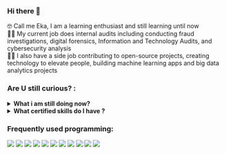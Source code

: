 ### Hi there 👋
🤓 Call me Eka, I am a learning enthusiast and still learning until now </br>
👨‍💻 My current job does internal audits including conducting fraud investigations, digital forensics, Information and Technology Audits, and cybersecurity analysis </br>
🐱‍🚀 I also have a side job contributing to open-source projects, creating technology to elevate people, building machine learning apps and big data analytics projects </br>

### Are U still curious? :
<details>
 <summary><strong>What i am still doing now?</strong></summary>
    - 😎 I am currently working in the field of internal audit, cyber audit and data analytics </br>
    - 👯 I’m looking to collaborate on Machine Learning Projects, IoT Projects and Cybersecurity Awareness </br>
    - 🐱‍🏍 I'm still learning to empower the people around me </br>
    - 📫 How to reach me just <a href="mailto:ekacsisfreeman@gmail.com">Email me!</a>  </br>

</details>

<details>
 <summary><strong>What certified skills do I have ?</strong></summary>
    - 🕵️‍♀️ Investigation </br>
    - 📚 Data Scientist </br>
    - 🍳 Forensics Audit </br>
    - 👁‍🗨 Digital Forensics </br>
    - 🐱‍👤 Cyber Security Analyst </br>
    - 🤖 Information Technology Audit </br>
    - 😂 subscribe to my channel <a href="https://www.youtube.com/channel/UC2Jvlgvg6bwGFw-CW-IP_xw)https://www.youtube.com/channel/UC2Jvlgvg6bwGFw-CW-IP_xw">AuditorZamaNow</a>  </br>
</details>

### Frequently used programming:
<p>
    <img src="https://img.shields.io/badge/Python-3776AB?style=for-the-badge&logo=python&logoColor=white" />
    <img src="https://img.shields.io/badge/PHP-777BB4?style=for-the-badge&logo=php&logoColor=white" />
    <img src="https://img.shields.io/badge/Go-00ADD8?style=for-the-badge&logo=go&logoColor=white" />
    <img src="https://img.shields.io/badge/Android-3DDC84?style=for-the-badge&logo=android&logoColor=white" />
    <img src="https://img.shields.io/badge/TensorFlow-FF6F00?style=for-the-badge&logo=tensorflow&logoColor=white" />
    <img src="https://img.shields.io/badge/Hugo-FF4088?style=for-the-badge&logo=hugo&logoColor=white" />
    <img src="https://img.shields.io/badge/SQLite-07405E?style=for-the-badge&logo=sqlite&logoColor=white" />
    <img src="https://img.shields.io/badge/Amazon_AWS-232F3E?style=for-the-badge&logo=amazon-aws&logoColor=white" />
    <img src="https://img.shields.io/badge/Google_Cloud-4285F4?style=for-the-badge&logo=google-cloud&logoColor=white" />
    <img src="https://img.shields.io/badge/Windows-0078D6?style=for-the-badge&logo=windows&logoColor=white" />
    <img src="https://img.shields.io/badge/Linux-FCC624?style=for-the-badge&logo=linux&logoColor=black" />
    
    
 
</p>

